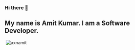 ### Hi there 👋

## My name is Amit Kumar. I am a Software Developer.


<p>&nbsp;<img align="center" src="https://github-readme-stats.vercel.app/api?username=axnamit&show_icons=true" alt="axnamit" /></p>


<!--
**axnamit/axnamit** is a ✨ _special_ ✨ repository because its `README.md` (this file) appears on your GitHub profile.

Here are some ideas to get you started:

- 🔭 I’m currently working on
- 🌱 I’m currently learning ...
- 👯 I’m looking to collaborate on ...
- 🤔 I’m looking for help with ...
- 💬 Ask me about ...
- 📫 How to reach me: ...
- 😄 Pronouns: ...
- ⚡ Fun fact: ...
-->
